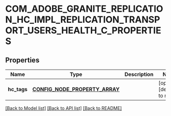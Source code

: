 # COM_ADOBE_GRANITE_REPLICATION_HC_IMPL_REPLICATION_TRANSPORT_USERS_HEALTH_C_PROPERTIES

## Properties
Name | Type | Description | Notes
------------ | ------------- | ------------- | -------------
**hc_tags** | [**CONFIG_NODE_PROPERTY_ARRAY**](configNodePropertyArray.md) |  | [optional] [default to null]

[[Back to Model list]](../README.md#documentation-for-models) [[Back to API list]](../README.md#documentation-for-api-endpoints) [[Back to README]](../README.md)


